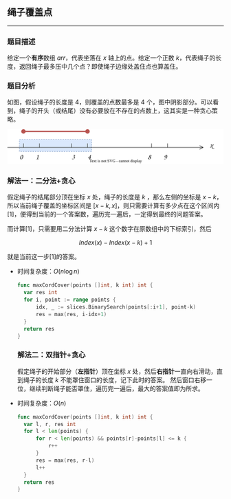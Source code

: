 ## 绳子覆盖点

---

### 题目描述

给定一个**有序**数组 $arr$，代表坐落在 $x$ 轴上的点。给定一个正数 $k$，代表绳子的长度，返回绳子最多压中几个点？即使绳子边缘处盖住点也算盖住。

### 题目分析

如图，假设绳子的长度是 $4$，则覆盖的点数最多是 $4$ 个，图中阴影部分。可以看到，绳子的开头（或结尾）没有必要放在不存在的点数上，这其实是一种贪心策略。

![001-绳子覆盖点.drawio.svg](../img/001-绳子覆盖点.drawio.svg)

### 解法一：二分法+贪心

假定绳子的结尾部分顶在坐标  $x$ 处，绳子的长度是 $k$ ，那么左侧的坐标是 $x-k$，所以当前绳子覆盖的坐标区间是 $[x-k, x]$，则只需要计算有多少点在这个区间内[1]，便得到当前的一个答案数，遍历完一遍后，一定得到最终的问题答案。

而计算[1]，只需要用二分法计算 $x-k$ 这个数字在原数组中的下标索引，然后

$$
Index(x) - Index({x-k}) + 1
$$

就是当前这一步[1]的答案。

- 时间复杂度：$O(n\log n)$
  
  ```go
  func maxCordCover(points []int, k int) int {
    var res int
    for i, point := range points {
        idx, _ := slices.BinarySearch(points[:i+1], point-k)
        res = max(res, i-idx+1)
    }
    return res
  }
  ```
  
  ### 解法二：双指针+贪心
  
  假定绳子的开始部分（**左指针**）顶在坐标 $x$ 处，然后**右指针**一直向右滑动，直到绳子的长度 $k$ 不能罩住窗口的长度，记下此时的答案。
  然后窗口右移一位，继续判断绳子能否罩住，遍历完一遍后，最大的答案值即为所求。
- 时间复杂度：$O(n)$
  
  ```go
  func maxCordCover(points []int, k int) int {
    var l, r, res int
    for l < len(points) {
        for r < len(points) && points[r]-points[l] <= k {
            r++
        }
        res = max(res, r-l)
        l++
    }
    return res
  }
  ```